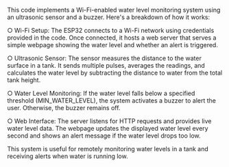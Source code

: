 This code implements a Wi-Fi-enabled water level monitoring system using an ultrasonic sensor and a buzzer. Here's a breakdown of how it works:

  ○ Wi-Fi Setup: The ESP32 connects to a Wi-Fi network using credentials provided in the code. Once connected, it hosts a web server that serves a simple webpage showing the water level and whether an alert is triggered.

  ○ Ultrasonic Sensor: The sensor measures the distance to the water surface in a tank. It sends multiple pulses, averages the readings, and calculates the water level by subtracting the distance to water from the total tank height.

  ○ Water Level Monitoring: If the water level falls below a specified threshold (MIN_WATER_LEVEL), the system activates a buzzer to alert the user. Otherwise, the buzzer remains off.

  ○ Web Interface: The server listens for HTTP requests and provides live water level data. The webpage updates the displayed water level every second and shows an alert message if the water level drops too low.

This system is useful for remotely monitoring water levels in a tank and receiving alerts when water is running low.
